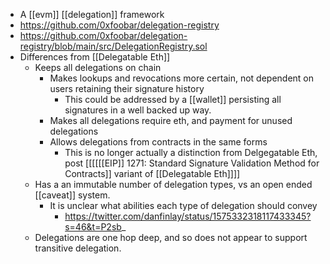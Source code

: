 - A [[evm]] [[delegation]] framework
- https://github.com/0xfoobar/delegation-registry
- https://github.com/0xfoobar/delegation-registry/blob/main/src/DelegationRegistry.sol
- Differences from [[Delegatable Eth]]
    - Keeps all delegations on chain
        - Makes lookups and revocations more certain, not dependent on users retaining their signature history
            - This could be addressed by a [[wallet]] persisting all signatures in a well backed up way.
        - Makes all delegations require eth, and payment for unused delegations
        - Allows delegations from contracts in the same forms
            - This is no longer actually a distinction from Delgegatable Eth, post [[[[[[EIP]] 1271: Standard Signature Validation Method for Contracts]] variant of [[Delegatable Eth]]]]
    - Has a an immutable number of delegation types, vs an open ended [[caveat]] system.
        - It is unclear what abilities each type of delegation should convey
            - https://twitter.com/danfinlay/status/1575332318117433345?s=46&t=P2sb_
    - Delegations are one hop deep, and so does not appear to support transitive delegation.

